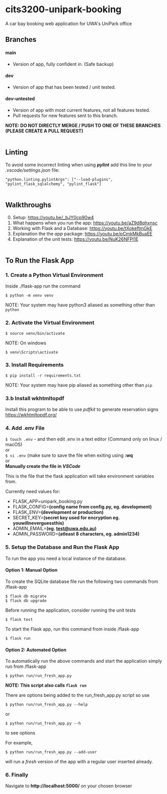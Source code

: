 # cits3200-unipark-booking
A car bay booking web application for UWA's UniPark office
<br>

## Branches

#### main
- Version of app, fully confident in. (Safe backup)

#### dev
- Version of app that has been tested / unit tested.

#### dev-untested
- Version of app with most current features, not all features tested.
- Pull requests for new features sent to this branch.

**NOTE: DO NOT DIRECTLY MERGE / PUSH TO ONE OF THESE BRANCHES (PLEASE CREATE A PULL REQUEST)**
<br><br>

## Linting
To avoid some incorrect linting when using ***pylint*** add this line to your _.vscode/settings.json_ file:

` "python.linting.pylintArgs": ["--load-plugins", "pylint_flask_sqlalchemy", "pylint_flask"] `
<br><br>

## Walkthroughs

0. Setup: https://youtu.be/_bJY0cp90w4
1. What happens when you run the app: https://youtu.be/aZ9d8qhxnsc
2. Working with Flask and a Database: https://youtu.be/tXokeftmGkE
3. Explanation the the _app_ package: https://youtu.be/pCmkMkBuaEE
4. Explanation of the unit tests: https://youtu.be/NuK26NFPl1E
<br><br>

## To Run the Flask App


### 1. Create a Python Virtual Environment
Inside ./flask-app run the command

`$ python -m venv venv`

NOTE: Your system may have python3 aliased as something other than `python`

### 2. Activate the Virtual Environment
`$ source venv/bin/activate`

NOTE: On windows

`$ venv\Scripts\activate`

### 3. Install Requirements
`$ pip install -r requirements.txt`

NOTE: Your system may have pip aliased as something other than `pip`

### 3.b Install wkhtmltopdf
Install this program to be able to use *pdfkit* to generate reservation signs
https://wkhtmltopdf.org/

### 4. Add .env File
`$ touch .env` - and then edit .env in a text editor (Command only on linux / macOS)<br>
or<br>
`$ vi .env` (make sure to save the file when exiting using **:wq**<br> 
or<br>
**Manually create the file in _VSCode_**

This is the file that the flask application will take environment variables from.

Currently need values for:
- FLASK_APP=unipark_booking.py
- FLASK_CONFIG=**(config name from config.py, eg. development)**
- FLASK_ENV=**(development or production)**
- SECRET_KEY=**(secret key used for encryption eg. youwillneverguessthis)**
- ADMIN_EMAIL=**(eg. test@uwa.edu.au)**
- ADMIN_PASSWORD=**(atleast 8 characters, eg. admin1234)**

### 5. Setup the Database and Run the Flask App
To run the app you need a local instance of the database. 

#### Option 1: Manual Option
To create the SQLite database file run the following two commands from /flask-app

`$ flask db migrate`  
`$ flask db upgrade`  

Before running the application, consider running the unit tests

`$ flask test`

To start the Flask app, run this command from inside /flask-app

`$ flask run`

#### Option 2: Automated Option
To automatically run the above commands and start the application simply run from /flask-app

`$ python run/run_fresh_app.py`

**NOTE: This script also calls `flask run`**

There are options being added to the run_fresh_app.py script so use 

`$ python run/run_fresh_app.py --help`

or

`$ python run/run_fresh_app.py --h`

to see options

For example, 

`$ python run/run_fresh_app.py --add-user`

will run a _fresh_ version of the app with a regular user inserted already.



### 6. Finally
Navigate to **http://localhost:5000/** on your chosen browser
